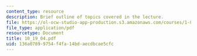 ```yaml
---
content_type: resource
description: Brief outline of topics covered in the lecture.
file: https://ol-ocw-studio-app-production.s3.amazonaws.com/courses/1-89-environmental-microbiology-fall-2004/136a07899754f4fa14bdaecdbcae5cfc_10_19_04.pdf
file_type: application/pdf
resourcetype: Document
title: 10_19_04.pdf
uid: 136a0789-9754-f4fa-14bd-aecdbcae5cfc
---
```

